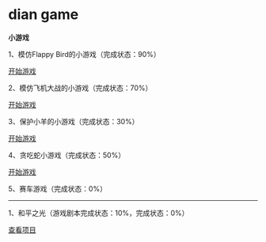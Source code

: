 # dian game
**小游戏**

1、模仿Flappy Bird的小游戏（完成状态：90%）

[开始游戏](https://fengfanv.github.io/dian/flappybird/index.html)

2、模仿飞机大战的小游戏（完成状态：70%）

[开始游戏](https://fengfanv.github.io/dian/airwar/index.html)

3、保护小羊的小游戏（完成状态：30%）

[开始游戏](https://fengfanv.github.io/dian/protectLamb/index.html)

4、贪吃蛇小游戏（完成状态：50%）

[开始游戏](https://fengfanv.github.io/dian/snake/index.html)

5、赛车游戏（完成状态：0%）

---

1、和平之光（游戏剧本完成状态：10%，完成状态：0%）

[查看项目](https://github.com/fengfanv/JS-library/blob/master/theLightOfPeace)